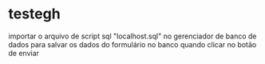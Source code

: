 # testegh

importar o arquivo de script sql "localhost.sql" no gerenciador de banco de dados para salvar os dados do formulário no banco quando clicar no botão de enviar

